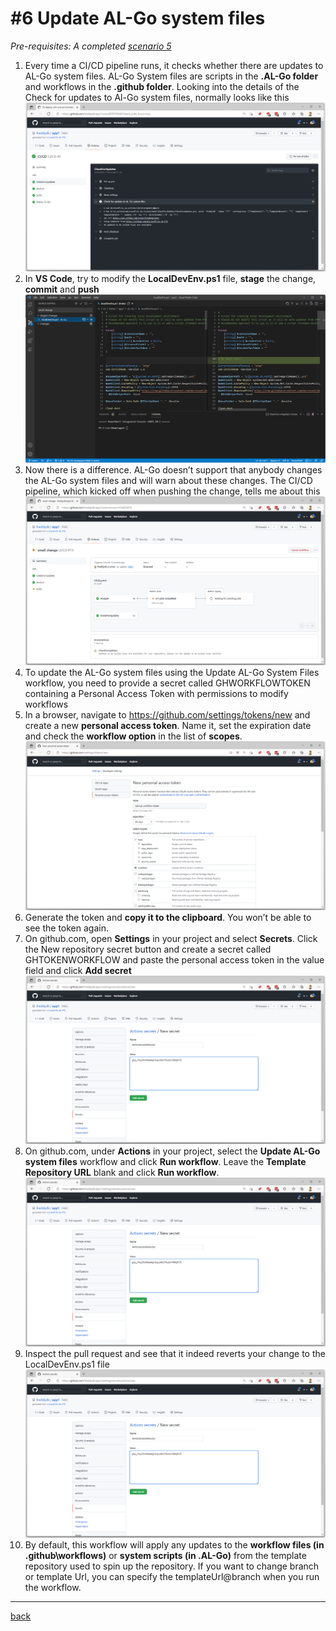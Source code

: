 # #6 Update AL-Go system files
*Pre-requisites: A completed [scenario 5](5.md)*

1. Every time a CI/CD pipeline runs, it checks whether there are updates to AL-Go system files. AL-Go System files are scripts in the **.AL-Go folder** and workflows in the **.github folder**. Looking into the details of the Check for updates to Al-Go system files, normally looks like this
![CI/CD](/images/6a.png)
1. In **VS Code**, try to modify the **LocalDevEnv.ps1** file, **stage** the change, **commit** and **push**
![localdevenv](/images/6b.png)
1. Now there is a difference. AL-Go doesn’t support that anybody changes the AL-Go system files and will warn about these changes. The CI/CD pipeline, which kicked off when pushing the change, tells me about this
![summary](/images/6c.png)
1. To update the AL-Go system files using the Update AL-Go System Files workflow, you need to provide a secret called GHWORKFLOWTOKEN containing a Personal Access Token with permissions to modify workflows
1. In a browser, navigate to https://github.com/settings/tokens/new and create a new **personal access token**. Name it, set the expiration date and check the **workflow option** in the list of **scopes**.
![newPAT](/images/6d.png)
1. Generate the token and **copy it to the clipboard**. You won’t be able to see the token again.
1. On github.com, open **Settings** in your project and select **Secrets**. Click the New repository secret button and create a secret called GHTOKENWORKFLOW and paste the personal access token in the value field and click **Add secret**
![PAT](/images/6e.png)
1. On github.com, under **Actions** in your project, select the **Update AL-Go system files** workflow and click **Run workflow**. Leave the **Template Repository URL** blank and click **Run workflow**.
![update](/images/6e.png)
1. Inspect the pull request and see that it indeed reverts your change to the LocalDevEnv.ps1 file
![update](/images/6e.png)
1. By default, this workflow will apply any updates to the **workflow files (in .github\workflows)** or **system scripts (in .AL-Go)** from the template repository used to spin up the repository. If you want to change branch or template Url, you can specify the templateUrl@branch when you run the workflow.
---
[back](/README.md)

